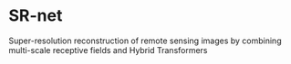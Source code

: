 # SR-net
Super-resolution reconstruction of remote sensing images by combining multi-scale receptive fields and Hybrid Transformers
